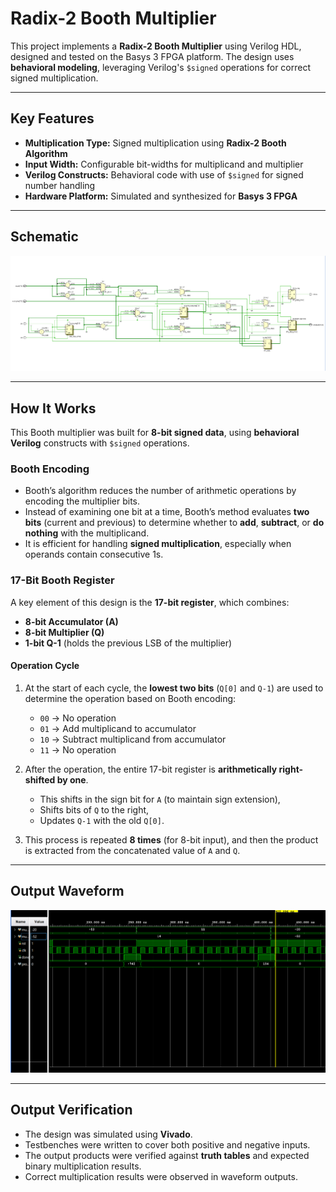 # Radix-2 Booth Multiplier

This project implements a **Radix-2 Booth Multiplier** using Verilog HDL, designed and tested on the Basys 3 FPGA platform. The design uses **behavioral modeling**, leveraging Verilog's `$signed` operations for correct signed multiplication.

---

## Key Features

- **Multiplication Type:** Signed multiplication using **Radix-2 Booth Algorithm**
- **Input Width:** Configurable bit-widths for multiplicand and multiplier
- **Verilog Constructs:** Behavioral code with use of `$signed` for signed number handling
- **Hardware Platform:** Simulated and synthesized for **Basys 3 FPGA**

---

## Schematic

![Schematic](results/schematic.png)

---

## How It Works

This Booth multiplier was built for **8-bit signed data**, using **behavioral Verilog** constructs with `$signed` operations.

### Booth Encoding
- Booth’s algorithm reduces the number of arithmetic operations by encoding the multiplier bits.
- Instead of examining one bit at a time, Booth’s method evaluates **two bits** (current and previous) to determine whether to **add**, **subtract**, or **do nothing** with the multiplicand.
- It is efficient for handling **signed multiplication**, especially when operands contain consecutive 1s.

### 17-Bit Booth Register
A key element of this design is the **17-bit register**, which combines:
- **8-bit Accumulator (A)**
- **8-bit Multiplier (Q)**
- **1-bit Q-1** (holds the previous LSB of the multiplier)

#### Operation Cycle
1. At the start of each cycle, the **lowest two bits** (`Q[0]` and `Q-1`) are used to determine the operation based on Booth encoding:
   - `00` → No operation
   - `01` → Add multiplicand to accumulator
   - `10` → Subtract multiplicand from accumulator
   - `11` → No operation

2. After the operation, the entire 17-bit register is **arithmetically right-shifted by one**.
   - This shifts in the sign bit for `A` (to maintain sign extension),
   - Shifts bits of `Q` to the right,
   - Updates `Q-1` with the old `Q[0]`.

3. This process is repeated **8 times** (for 8-bit input), and then the product is extracted from the concatenated value of `A` and `Q`.

---

## Output Waveform

![Waveform](results/output.png)

---

## Output Verification

- The design was simulated using **Vivado**.
- Testbenches were written to cover both positive and negative inputs.
- The output products were verified against **truth tables** and expected binary multiplication results.
- Correct multiplication results were observed in waveform outputs.


